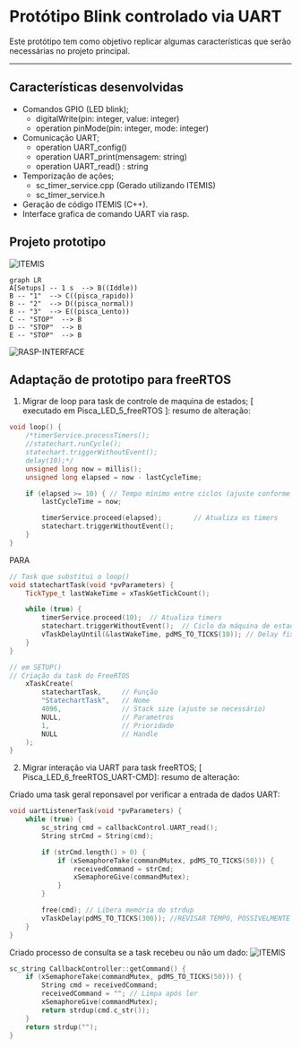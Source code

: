 # Protótipo Blink controlado via UART

Este protótipo tem como objetivo replicar algumas características que serão necessárias no projeto principal.

---
## Características desenvolvidas

- Comandos GPIO (LED blink);
	- digitalWrite(pin: integer, value: integer)
	- operation pinMode(pin: integer, mode: integer)
- Comunicação UART;
	- operation UART_config()
	- operation UART_print(mensagem: string)
	- operation UART_read() : string
- Temporização de ações;
	- sc_timer_service.cpp (Gerado utilizando ITEMIS)
	- sc_timer_service.h
- Geração de código ITEMIS (C++).
- Interface grafica de comando UART via rasp.

## Projeto prototipo
 ![ITEMIS](ITEMIS_PROT.PNG)
```mermaid
graph LR
A[Setups] -- 1 s  --> B((Iddle))
B -- "1"  --> C((pisca_rapido))
B -- "2"  --> D((pisca_normal))
B -- "3"  --> E((pisca_Lento))
C -- "STOP"  --> B
D -- "STOP"  --> B
E -- "STOP"  --> B
```
 ![RASP-INTERFACE](RASP_PROT.PNG)

 ## Adaptação de prototipo para freeRTOS

 1. Migrar de loop para task de controle de maquina de estados;
		[ executado em Pisca_LED_5_freeRTOS ]: resumo de alteração:

```C++
void loop() {
    /*timerService.processTimers();
    //statechart.runCycle();
    statechart.triggerWithoutEvent();
    delay(10);*/
    unsigned long now = millis();
    unsigned long elapsed = now - lastCycleTime;

    if (elapsed >= 10) { // Tempo mínimo entre ciclos (ajuste conforme necessário)
        lastCycleTime = now;

        timerService.proceed(elapsed);        // Atualiza os timers
        statechart.triggerWithoutEvent();
    }
}
```
PARA

```C++
// Task que substitui o loop()
void statechartTask(void *pvParameters) {
    TickType_t lastWakeTime = xTaskGetTickCount();

    while (true) {
        timerService.proceed(10);  // Atualiza timers
        statechart.triggerWithoutEvent();  // Ciclo da máquina de estados
        vTaskDelayUntil(&lastWakeTime, pdMS_TO_TICKS(10)); // Delay fixo
    }
}

// em SETUP()
// Criação da task do FreeRTOS
    xTaskCreate(
        statechartTask,     // Função
        "StatechartTask",   // Nome
        4096,               // Stack size (ajuste se necessário)
        NULL,               // Parametros
        1,                  // Prioridade
        NULL                // Handle
    );
}
```
 2. Migrar interação via UART para task freeRTOS;
		[ Pisca_LED_6_freeRTOS_UART-CMD]: resumo de alteração:
		
Criado uma task geral reponsavel por verificar a entrada de dados UART:
```C++
void uartListenerTask(void *pvParameters) {
    while (true) {
        sc_string cmd = callbackControl.UART_read();
        String strCmd = String(cmd);

        if (strCmd.length() > 0) {
            if (xSemaphoreTake(commandMutex, pdMS_TO_TICKS(50))) {
                receivedCommand = strCmd;
                xSemaphoreGive(commandMutex);
            }
        }

        free(cmd); // Libera memória do strdup
        vTaskDelay(pdMS_TO_TICKS(300)); //REVISAR TEMPO, POSSIVELMENTE PODE SER ATÉ 500
    }
}
```
Criado processo de consulta se a task recebeu ou não um dado:
 ![ITEMIS](ITEMIS_PROT6.PNG)
```C++
sc_string CallbackController::getCommand() {
    if (xSemaphoreTake(commandMutex, pdMS_TO_TICKS(50))) {
        String cmd = receivedCommand;
        receivedCommand = ""; // Limpa após ler
        xSemaphoreGive(commandMutex);
        return strdup(cmd.c_str());
    }
    return strdup("");
}
```

